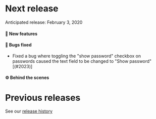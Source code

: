 # Next release

Anticipated release: February 3, 2020

#### 🚀 New features

#### 🐛 Bugs fixed

- Fixed a bug where toggling the "show password" checkbox on passwords caused the text field to be changed to "Show password" [(#2023)]

#### ⚙️ Behind the scenes

# Previous releases

See our [release history](https://github.com/18F/cms-hitech-apd/releases)

[#2023]: https://github.com/18F/cms-hitech-apd/issues/2023
